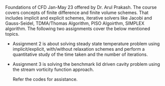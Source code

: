 Foundations of CFD Jan-May 23 offered by Dr. Arul Prakash. The course covers concepts of finite difference and finite volume schemes. That includes implicit and explicit schemes, iterative solvers like Jacobi and Gauss-Seidel, TDMA/Thomas Algorithm, PISO Algoirthm, SIMPLEX algorithm. The following two assignments cover the below mentioned topics.
- Assignment 2 is about solving steady state temperature problem using implicit/explicit, with/without relaxation schemes and perform a quantitative study of the time taken and the number of iterations.
- Assignment 3 is solving the benchmark lid driven cavity problem using the stream vorticity function approach.

  Refer the codes for assistance.
